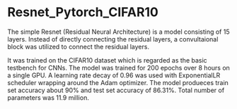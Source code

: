 # Resnet_Pytorch_CIFAR10
The simple Resnet (Residual Neural Architecture) is a model consisting of 15 layers. Instead of directly connecting the residual layers, a convultaional block was utilized to connect the residual layers.

It was trained on the CIFAR10 dataset which is regarded as the basic testbench for CNNs. The model was trained for 200 epochs over 8 hours on a single GPU. A learning rate decay of 0.96 was used with ExponentialLR scheduler wrapping around the Adam optimizer. The model produeces train set accuracy about 90% and test set accuracy of 86.31%. Total number of parameters was 11.9 million.
